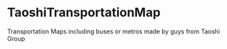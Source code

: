 # TaoshiTransportationMap
Transportation Maps including buses or metros made by guys from Taoshi Group
